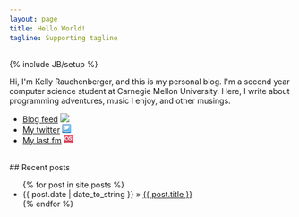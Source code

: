 ```yaml
---
layout: page
title: Hello World!
tagline: Supporting tagline
---
```

{% include JB/setup %}

Hi, I'm Kelly Rauchenberger, and this is my personal blog. I'm a second year computer science student at Carnegie Mellon University. Here, I write about programming adventures, music I enjoy, and other musings.

* [Blog feed](http://blog.slipperless.com/feed/) ![](/assets/themes/tom/images/atom.png")
* [My twitter](http://twitter.com/fefferburbia) ![](/assets/themes/tom/images/twitter_alt.png)
* [My last.fm](http://last.fm/user/fefferburbia) ![](/assets/themes/tom/images/lastFM.png)

<br />
## Recent posts

<ul class="posts">
  {% for post in site.posts %}
    <li><span>{{ post.date | date_to_string }}</span> &raquo; <a href="{{ BASE_PATH }}{{ post.url }}">{{ post.title }}</a></li>
  {% endfor %}
</ul>